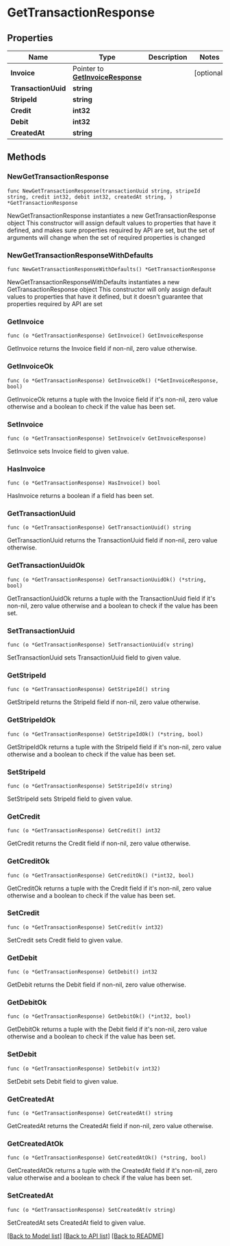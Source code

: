 # GetTransactionResponse

## Properties

Name | Type | Description | Notes
------------ | ------------- | ------------- | -------------
**Invoice** | Pointer to [**GetInvoiceResponse**](GetInvoiceResponse.md) |  | [optional] 
**TransactionUuid** | **string** |  | 
**StripeId** | **string** |  | 
**Credit** | **int32** |  | 
**Debit** | **int32** |  | 
**CreatedAt** | **string** |  | 

## Methods

### NewGetTransactionResponse

`func NewGetTransactionResponse(transactionUuid string, stripeId string, credit int32, debit int32, createdAt string, ) *GetTransactionResponse`

NewGetTransactionResponse instantiates a new GetTransactionResponse object
This constructor will assign default values to properties that have it defined,
and makes sure properties required by API are set, but the set of arguments
will change when the set of required properties is changed

### NewGetTransactionResponseWithDefaults

`func NewGetTransactionResponseWithDefaults() *GetTransactionResponse`

NewGetTransactionResponseWithDefaults instantiates a new GetTransactionResponse object
This constructor will only assign default values to properties that have it defined,
but it doesn't guarantee that properties required by API are set

### GetInvoice

`func (o *GetTransactionResponse) GetInvoice() GetInvoiceResponse`

GetInvoice returns the Invoice field if non-nil, zero value otherwise.

### GetInvoiceOk

`func (o *GetTransactionResponse) GetInvoiceOk() (*GetInvoiceResponse, bool)`

GetInvoiceOk returns a tuple with the Invoice field if it's non-nil, zero value otherwise
and a boolean to check if the value has been set.

### SetInvoice

`func (o *GetTransactionResponse) SetInvoice(v GetInvoiceResponse)`

SetInvoice sets Invoice field to given value.

### HasInvoice

`func (o *GetTransactionResponse) HasInvoice() bool`

HasInvoice returns a boolean if a field has been set.

### GetTransactionUuid

`func (o *GetTransactionResponse) GetTransactionUuid() string`

GetTransactionUuid returns the TransactionUuid field if non-nil, zero value otherwise.

### GetTransactionUuidOk

`func (o *GetTransactionResponse) GetTransactionUuidOk() (*string, bool)`

GetTransactionUuidOk returns a tuple with the TransactionUuid field if it's non-nil, zero value otherwise
and a boolean to check if the value has been set.

### SetTransactionUuid

`func (o *GetTransactionResponse) SetTransactionUuid(v string)`

SetTransactionUuid sets TransactionUuid field to given value.


### GetStripeId

`func (o *GetTransactionResponse) GetStripeId() string`

GetStripeId returns the StripeId field if non-nil, zero value otherwise.

### GetStripeIdOk

`func (o *GetTransactionResponse) GetStripeIdOk() (*string, bool)`

GetStripeIdOk returns a tuple with the StripeId field if it's non-nil, zero value otherwise
and a boolean to check if the value has been set.

### SetStripeId

`func (o *GetTransactionResponse) SetStripeId(v string)`

SetStripeId sets StripeId field to given value.


### GetCredit

`func (o *GetTransactionResponse) GetCredit() int32`

GetCredit returns the Credit field if non-nil, zero value otherwise.

### GetCreditOk

`func (o *GetTransactionResponse) GetCreditOk() (*int32, bool)`

GetCreditOk returns a tuple with the Credit field if it's non-nil, zero value otherwise
and a boolean to check if the value has been set.

### SetCredit

`func (o *GetTransactionResponse) SetCredit(v int32)`

SetCredit sets Credit field to given value.


### GetDebit

`func (o *GetTransactionResponse) GetDebit() int32`

GetDebit returns the Debit field if non-nil, zero value otherwise.

### GetDebitOk

`func (o *GetTransactionResponse) GetDebitOk() (*int32, bool)`

GetDebitOk returns a tuple with the Debit field if it's non-nil, zero value otherwise
and a boolean to check if the value has been set.

### SetDebit

`func (o *GetTransactionResponse) SetDebit(v int32)`

SetDebit sets Debit field to given value.


### GetCreatedAt

`func (o *GetTransactionResponse) GetCreatedAt() string`

GetCreatedAt returns the CreatedAt field if non-nil, zero value otherwise.

### GetCreatedAtOk

`func (o *GetTransactionResponse) GetCreatedAtOk() (*string, bool)`

GetCreatedAtOk returns a tuple with the CreatedAt field if it's non-nil, zero value otherwise
and a boolean to check if the value has been set.

### SetCreatedAt

`func (o *GetTransactionResponse) SetCreatedAt(v string)`

SetCreatedAt sets CreatedAt field to given value.



[[Back to Model list]](../README.md#documentation-for-models) [[Back to API list]](../README.md#documentation-for-api-endpoints) [[Back to README]](../README.md)


